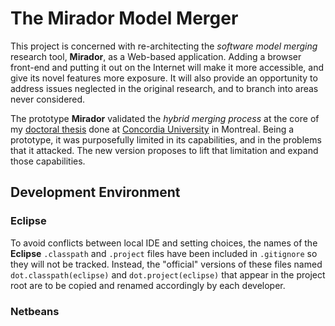 # The Mirador Model Merger

This project is concerned with re-architecting the *software model merging* research tool, **Mirador**, as a Web-based application. Adding a browser front-end and putting it out on the Internet will make it more accessible, and give its novel features more exposure. It will also provide an opportunity to address issues neglected in the original research, and to branch into areas never considered.

The prototype **Mirador** validated the *hybrid merging process* at the core of my [doctoral thesis](http://spectrum.library.concordia.ca/7368/) done at [Concordia University](http://encs.concordia.ca/) in Montreal. Being a prototype, it was purposefully limited in its capabilities, and in the problems that it attacked. The new version proposes to lift that limitation and expand those capabilities.


## Development Environment


### Eclipse
To avoid conflicts between local IDE and setting choices, the names of the **Eclipse** ``.classpath`` and ``.project`` files have been included in ``.gitignore`` so they will not be tracked. Instead, the "official" versions of these files named  ``dot.classpath(eclipse)`` and ``dot.project(eclipse)`` that appear in the project root are to be copied and renamed accordingly by each developer.


### Netbeans
